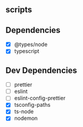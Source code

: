 ## scripts

## Dependencies
- [x] @types/node
- [x] typescript

## Dev Dependencies
- [ ] prettier
- [ ] eslint
- [ ] eslint-config-prettier
- [x] tsconfig-paths
- [x] ts-node
- [x] nodemon
